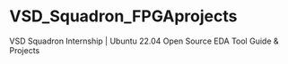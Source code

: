 # VSD_Squadron_FPGAprojects
VSD Squadron Internship | Ubuntu 22.04 Open Source EDA Tool Guide &amp; Projects
